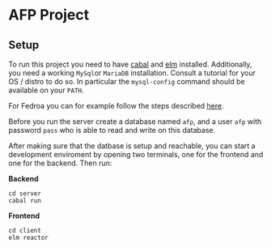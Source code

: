 # AFP Project

## Setup

To run this project you need to have [cabal](https://cabal.readthedocs.io/en/stable/getting-started.html#installing-the-haskell-toolchain) and [elm](https://guide.elm-lang.org/install/elm.html) installed. Additionally, you need a working `MySql`or `MariaDB` installation. Consult a tutorial for your OS / distro to do so. In particular the `mysql-config` command should be available on your `PATH`.

For Fedroa you can for example follow the steps described [here](https://docs.fedoraproject.org/en-US/quick-docs/installing-mysql-mariadb/#_install_from_fedora_main_repo).

Before you run the server create a database named `afp`, and a user `afp` with password `pass` who is able to read and write on this database.

After making sure that the datbase is setup and reachable, you can start a development enviroment by opening two terminals, one for the frontend and one for the backend. Then run:

**Backend**
```shell
cd server
cabal run
```
**Frontend**
```shell
cd client
elm reactor
```